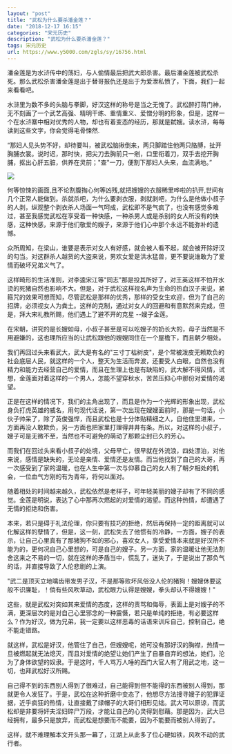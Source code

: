 ```yaml
---
layout: "post"
title: "武松为什么要杀潘金莲？"
date: "2018-12-17 16:15"
categories: "宋元历史"
description: "武松为什么要杀潘金莲？"
tags: 宋元历史
url: https://www.y5000.com/zgls/sy/16756.html
---
```






潘金莲是为水浒传中的荡妇，与人偷情最后把武大郎杀害。最后潘金莲被武松杀死。那么武松杀害潘金莲是出于替哥报仇还是出于为爱泄私愤了，下面，我们一起来看看吧。

水浒里为数不多的头脑与拳脚，好汉这样的称号是当之无愧了。武松醉打蒋门神，无不刻画了一个武艺高强、精明干练、重情重义、爱憎分明的形象，但是，这样一个在水浒寨中相对优秀的人物，却也有着变态的经历，那就是弑嫂。读水浒，每每读到这些文字，你会觉得毛骨悚然.

“那妇人见头势不好，却待要叫，被武松脑揪倒来，两只脚踏住他两只胳膊，扯开胸脯衣裳。说时迟，那时快，把尖刀去胸前只一剜，口里衔着刀，双手去挖开胸脯，抠出心肝五脏，供养在灵前；"查"一刀，便割下那妇人头来，血流满地。”

![](https://img.y5000.com/uploads/allimg/170313/1344025406-0.jpg)

何等惊悚的画面,且不论割腹掏心何等凶残,就把嫂嫂的衣服稀里哗啦的扒开,世间有几个正常人能做到。杀就杀吧，为什么要剥衣服，剥就剥吧，为什么是他做小叔子的人剥，纵观整个剥衣杀人场面一气呵成，武松即不是气疯了，也没有感觉多难过，甚至我感觉武松在享受着一种快感，一种杀男人或是杀别的女人所没有的快感，这种快感，来源于他们敬爱的嫂子，来源于他们心中那个永远不能弥补的遗憾。

众所周知，在梁山，谁要是表示对女人有好感，就会被人看不起，就会被开除好汉的勾当。对这群杀人越货的大盗来说，男欢女爱是洪水猛兽，更不要说谁敢为了爱情而破坏兄弟义气了。

这样畸形的生活准则，对李逵宋江等"同志"那是投其所好了，对王英这样不怕开水烫的死猪自然也影响不大。但是，对于武松这样视名声为生命的热血汉子来说，紧箍咒的效果可想而知，尽管武松是那样的优秀，那样的受女生欢迎，但为了自己的招牌，必须视女人为粪土。这样的克制，通过对女人的回避和有意默然来完成，但是，拜大宋礼教所赐，他们遇上了避不开的克星
--嫂子金莲。

在宋朝，讲究的是长嫂如母，小叔子甚至是可以吃嫂子的奶长大的，母子当然是不用避嫌的，这也理所应当的让武松跟他的嫂嫂同住在一个屋檐下，而且朝夕相处。

我们再回过头来看武大，武大是有名的"三寸丁枯树皮"，是个常被泼皮无赖欺负的社会底层人民，就这样的一个人，整天为生活而奔波，还要受人白眼，自然也没有精力和能力去经营自己的爱情，而且在生理上也是有缺陷的，武大解不得风情，试想，金莲面对着这样的一个男人，怎能不望穿秋水，苦苦压抑心中那份对爱情的渴望。

正是在这样的情况下，我们的主角出现了，而且是作为一个光辉的形象出现，武松身负打虎英雄的威名，用句现代话说，第一次出现在嫂嫂面前时，那是一句话，小伙子帅呆了，除了英俊强悍，而且武松也是十分体贴精细之人，自他住里进来，一方面再没人敢欺负，另一方面也把家里打理得井井有条。所以，对这样的小叔子，嫂子可是无微不至，当然也不可避免的萌动了那颗尘封已久的芳心。

而我们在回过头来看小叔子的处境，父母早亡，很早就在外流浪，四处漂泊，对他来说，感情是缺失的，无论是亲情、爱情还是友情。而当他找到了自己的大哥，再一次感受到了家的温暖，也在人生中第一次与仰慕自己的女人有了朝夕相处的机会，一位血气方刚的有为青年，将何以面对。

随着相处的时间越来越久，武松依然是老样子，可年轻美丽的嫂子却有了不同的感觉。金莲是明说，表达了心中那再次燃起的对爱情的渴望。而这种热情，却遭遇了无情的拒绝和伤害。

本来，若只是碍于礼法伦理，你只要有技巧的拒绝，然后再保持一定的距离就可以化解这样的孽情了，但是，这一刻，武松失去了他惯有的冷静，一方面，嫂子的表示，让自己心里真有了那猪狗不如的邪心，喜欢女人，享受爱情本来就是好汉所不能为的，更何况自己心里想的，可是自己的嫂子。另一方面，家的温暖让他无法割舍这来之不易的一切，就在这样的矛盾当中，慌乱了，迷失了，于是说出了那负气的话，并直接导致了人伦悲剧的上演。

"武二是顶天立地噙齿带发男子汉，不是那等败坏风俗没人伦的猪狗！嫂嫂休要这般不识廉耻，！倘有些风吹草动，武松眼力认得是嫂嫂，拳头却认不得嫂嫂！"

这些，就是武松对突如其来爱情的态度，这样的责骂和侮辱，表面上是对嫂子的不满，更深层次的是对自己心里邪念的一种震慑，若只是单纯的拒绝，有必要这样么？作为好汉，做为兄弟，我一定要以这样恶毒的话语来训斥自己，控制自己，绝不能走错路。

就这样，武松是好汉，他管住了自己，但嫂嫂呢，她可没有那好汉的胸襟，热情一旦被燃起就无法熄灭，而且对爱情的绝望让她们产生了自暴自弃的想法，她们，沦为了身体欲望的奴隶。于是这时，千人骂万人唾的西门大官人有了用武之地，这一切，也拜武松好汉所赐。

自己得不到的东西别人得到了很难过，自己能得到但不能得的东西被别人得到，那就更令人发狂了。于是，武松在这种折磨中变态了，他想尽方法搜寻嫂子的犯罪证据，近乎疯狂的热情，让直接戴了绿帽子的大哥们相形见绌。武大可以原谅，而武松却是非要将奸夫淫妇碎尸万段，才能让自己的心灵得到慰藉。那是因为，武大已经拥有，最多只是放弃，而武松是想要而不能要，因为不能要而被别人得到了。

这样，就不难理解本文开头那一幕了，江湖上从此多了位心硬如铁，风吹不动的武行者。
